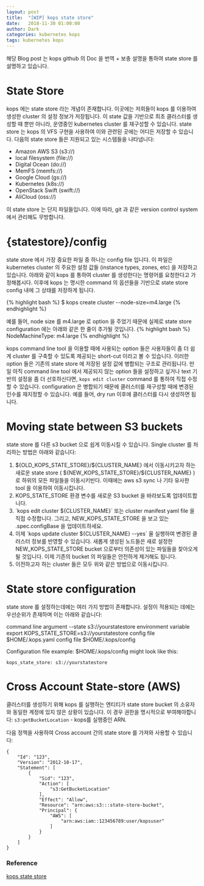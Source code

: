 ```yaml
---
layout: post
title:  "[WIP] kops state store"
date:   2018-11-30 01:00:00
author: Dark
categories: kubernetes kops
tags: kubernetes kops
---
```


해당 Blog post 는 kops github 의 Doc 을 번역 + 보충 설명을 통하여 state store 를 설명하고 있습니다.

# State Store

kops 에는 state store 라는 개념이 존재합니다. 이곳에는 저희들이 kops 를 이용하여 생성한 cluster 의 설정 정보가 저장됩니다. 
이 state 값을 기반으로 최초 클러스터를 생성할 때 뿐만 아니라, 운영중인 kubernetes cluster 를 재구성할 수 있습니다.
state store 는 kops 의 VFS 구현을 사용하여 이와 관련된 곳에는 어디든 저장할 수 있습니다. 다음의 state store 들은 지원되고 있는 시스템들을 나타냅니다:

<ul>
    <li>Amazon AWS S3 (s3://)</li>
    <li>local filesystem (file://)</li>
    <li>Digital Ocean (do://)</li>
    <li>MemFS (memfs://)</li>
    <li>Google Cloud (gs://)</li>
    <li>Kubernetes (k8s://)</li>
    <li>OpenStack Swift (swift://)</li>
    <li>AliCloud (oss://)</li>
</ul>

이 state store 는 단지 파일들입니다. 이에 따라, git 과 같은 version control system 에서 관리해도 무방합니다.

# {statestore}/config

state store 에서 가장 중요한 파일 중 하나는 config file 입니다. 이 파일은 kubernetes cluster 의 주요한 설정 값들 (instance types, zones, etc) 을 저장하고 있습니다. 
아래와 같이 kops 를 통하여 cluster 를 생성한다는 명령어를 요청한다고 가정해봅시다. 이후에 kops 는 명시한 command 의 옵션들을 기반으로 state store config 내에 그 상태를 저장하게 됩니다. 

{% highlight bash %}
$ kops create cluster --node-size=m4.large
{% endhighlight %}

예를 들어, node size 를 m4.large 로 option 을 주었기 때문에 실제로 state store configuration 에는 아래와 같은 한 줄이 추가될 것입니다.
{% highlight bash %}
NodeMachineType: m4.large
{% endhighlight %}

kops command line tool 을 이용할 때에 사용되는 option 들은 사용자들이 좀 더 쉽게 cluster 를 구축할 수 있도록 제공되는 short-cut 이라고 볼 수 있습니다.
이러한 option 들은 기존의 state store 에 저장된 설정 값에 병합되는 구조로 관리됩니다.
만일 아직 command line tool 에서 제공되지 않는 option 들을 설정하고 싶거나 text 기반의 설정을 좀 더 선호하신다면, `kops edit cluster` command 를 통하여 직접 수정할 수 있습니다.
configuration 은 병합되기 때문에 클러스터를 재구성할 때에 변경된 인수를 재지정할 수 있습니다. 예를 들어, dry run 이후에 클러스터를 다시 생성하면 됩니다.


# Moving state between S3 buckets
state store 를 다른 s3 bucket 으로 쉽게 이동시킬 수 있습니다. Single cluster 를 처리하는 방법은 아래와 같습니다:

<ol>
    <li>${OLD_KOPS_STATE_STORE}/${CLUSTER_NAME} 에서 이동시키고자 하는 새로운 state store ( ${NEW_KOPS_STATE_STORE}/${CLUSTER_NAME} ) 로 하위의 모든 파일들을 이동시키빈다. 이때에는 aws s3 sync 나 기타 유사한 tool 을 이용하여 이동시킵니다.</li>
    <li>KOPS_STATE_STORE 환경 변수를 새로운 S3 bucket 을 바라보도록 업데이트합니다.</li>
    <li>`kops edit cluster ${CLUSTER_NAME}` 또는 cluster manifest yaml file 을 직접 수정합니다. 그리고, NEW_KOPS_STATE_STORE 을 보고 있는 .spec.configBase 을 업데이트하세요.</li>
    <li>이제 `kops update cluster ${CLUSTER_NAME} --yes` 울 실행하여 변경된 클러스터 정보를 반영할 수 있습니다. 새롭게 생성된 노드들은 새로 설정한 NEW_KOPS_STATE_STORE bucket 으로부터 의존성이 있는 파일들을 찾아오게 될 것입니다. 이제 기존의 bucket 의 파일들은 안전하게 제거해도 됩니다.</li>
    <li>이전하고자 하는 cluster 들은 모두 위와 같은 방법으로 이동시킵니다.</li>
</ol>

# State store configuration
state store 를 설정하는데에는 여러 가지 방법이 존재합니다. 설정이 적용되는 데에는 우선순위가 존재하며 이는 아래와 같습니다:

command line argument --state s3://yourstatestore
environment variable export KOPS_STATE_STORE=s3://yourstatestore
config file $HOME/.kops.yaml
config file $HOME/.kops/config

Configuration file example:
$HOME/.kops/config might look like this:

```
kops_state_store: s3://yourstatestore
```

# Cross Account State-store (AWS)
클러스터를 생성하기 위해 kops 를 실행하는 엔티티가 state store bucket 의 소유자와 동일한 계정에 있지 않은 상황이 있습니다.
이 경우 권한을 명시적으로 부여해야합니다: 
`s3:getBucketLocation` - kops를 실행중인 ARN.

다음 정책을 사용하여 Cross account 간의 state store 를 가져와 사용할 수 있습니다:
```
{
    "Id": "123",
    "Version": "2012-10-17",
    "Statement": [
        {
            "Sid": "123",
            "Action": [
                "s3:GetBucketLocation"
            ],
            "Effect": "Allow",
            "Resource": "arn:aws:s3:::state-store-bucket",
            "Principal": {
                "AWS": [
                    "arn:aws:iam::123456789:user/kopsuser"
                ]
            }
        }
    ]
}
```

### Reference
[kops state store]

[kops state store]:      https://github.com/kubernetes/kops/blob/master/docs/state.md